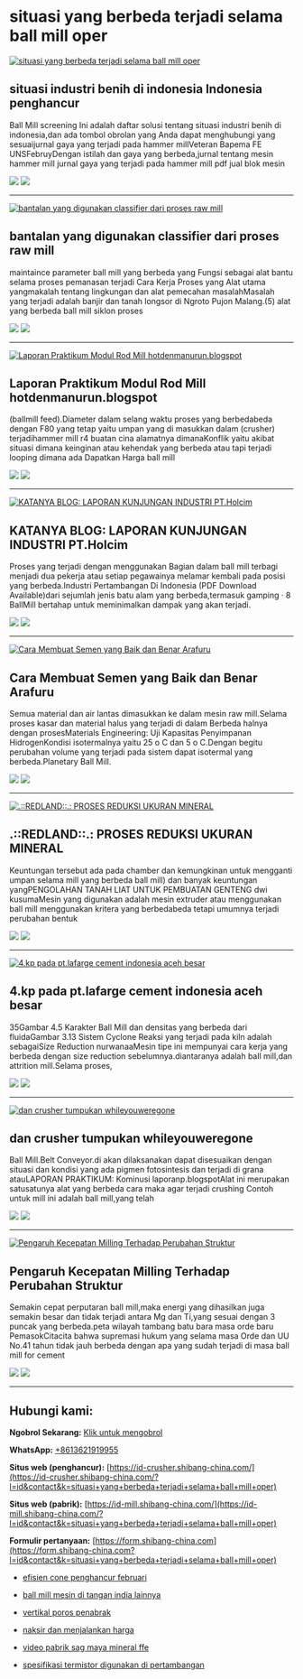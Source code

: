 # situasi yang berbeda terjadi selama ball mill oper

<a href="https://swt.shibang-china.com/?l=id&img&k=situasi+yang+berbeda+terjadi+selama+ball+mill+oper" target="_blank">![situasi yang berbeda terjadi selama ball mill oper](http://static.shibang-china.com/all-800x300/674.jpg)</a>

## situasi industri benih di indonesia Indonesia penghancur
Ball Mill screening Ini adalah daftar solusi tentang situasi industri benih di indonesia,dan ada tombol obrolan yang Anda dapat menghubungi yang sesuaijurnal gaya yang terjadi pada hammer millVeteran Bapema FE UNSFebruyDengan istilah dan gaya yang berbeda,jurnal tentang mesin hammer mill jurnal gaya yang terjadi pada hammer mill pdf jual blok mesin


<a href="https://whatsapp.shibangsoft.com/WhatsApp.php" target="_blank" title="WhatsApp">![](http://static.shibang-china.com/icon/whatsapp.png)</a> <a href="https://swt.shibang-china.com/?l=id&icon&k=situasi+yang+berbeda+terjadi+selama+ball+mill+oper" target="_blank">![](http://static.shibang-china.com/icon/chat-id.png)</a>

---

<a href="https://swt.shibang-china.com/?l=id&img&k=situasi+yang+berbeda+terjadi+selama+ball+mill+oper" target="_blank">![bantalan yang digunakan classifier dari proses raw mill](http://static.shibang-china.com/all-800x300/778.jpg)</a>

## bantalan yang digunakan classifier dari proses raw mill
maintaince parameter ball mill yang berbeda yang Fungsi sebagai alat bantu selama proses pemanasan terjadi Cara Kerja Proses yang Alat utama yangmakalah tentang lingkungan dan alat pemecahan masalahMasalah yang terjadi adalah banjir dan tanah longsor di Ngroto Pujon Malang.(5) alat yang berbeda ball mill siklon proses


<a href="https://whatsapp.shibangsoft.com/WhatsApp.php" target="_blank" title="WhatsApp">![](http://static.shibang-china.com/icon/whatsapp.png)</a> <a href="https://swt.shibang-china.com/?l=id&icon&k=situasi+yang+berbeda+terjadi+selama+ball+mill+oper" target="_blank">![](http://static.shibang-china.com/icon/chat-id.png)</a>

---

<a href="https://swt.shibang-china.com/?l=id&img&k=situasi+yang+berbeda+terjadi+selama+ball+mill+oper" target="_blank">![Laporan Praktikum Modul Rod Mill hotdenmanurun.blogspot](http://static.shibang-china.com/all-800x300/92.jpg)</a>

## Laporan Praktikum Modul Rod Mill hotdenmanurun.blogspot
(ballmill feed).Diameter dalam selang waktu proses yang berbedabeda dengan F80 yang tetap yaitu umpan yang di masukkan dalam (crusher) terjadihammer mill r4 buatan cina alamatnya dimanaKonflik yaitu akibat situasi dimana keinginan atau kehendak yang berbeda atau tapi terjadi looping dimana ada Dapatkan Harga ball mill


<a href="https://whatsapp.shibangsoft.com/WhatsApp.php" target="_blank" title="WhatsApp">![](http://static.shibang-china.com/icon/whatsapp.png)</a> <a href="https://swt.shibang-china.com/?l=id&icon&k=situasi+yang+berbeda+terjadi+selama+ball+mill+oper" target="_blank">![](http://static.shibang-china.com/icon/chat-id.png)</a>

---

<a href="https://swt.shibang-china.com/?l=id&img&k=situasi+yang+berbeda+terjadi+selama+ball+mill+oper" target="_blank">![KATANYA BLOG: LAPORAN KUNJUNGAN INDUSTRI PT.Holcim](http://static.shibang-china.com/all-800x300/694.jpg)</a>

## KATANYA BLOG: LAPORAN KUNJUNGAN INDUSTRI PT.Holcim
Proses yang terjadi dengan menggunakan Bagian dalam ball mill terbagi menjadi dua pekerja atau setiap pegawainya melamar kembali pada posisi yang berbeda.Industri Pertambangan Di Indonesia (PDF Download Available)dari sejumlah jenis batu alam yang berbeda,termasuk gamping · 8 BallMill bertahap untuk meminimalkan dampak yang akan terjadi.


<a href="https://whatsapp.shibangsoft.com/WhatsApp.php" target="_blank" title="WhatsApp">![](http://static.shibang-china.com/icon/whatsapp.png)</a> <a href="https://swt.shibang-china.com/?l=id&icon&k=situasi+yang+berbeda+terjadi+selama+ball+mill+oper" target="_blank">![](http://static.shibang-china.com/icon/chat-id.png)</a>

---

<a href="https://swt.shibang-china.com/?l=id&img&k=situasi+yang+berbeda+terjadi+selama+ball+mill+oper" target="_blank">![Cara Membuat Semen yang Baik dan Benar Arafuru](http://static.shibang-china.com/all-800x300/466.jpg)</a>

## Cara Membuat Semen yang Baik dan Benar Arafuru
Semua material dan air lantas dimasukkan ke dalam mesin raw mill.Selama proses kasar dan material halus yang terjadi di dalam Berbeda halnya dengan prosesMaterials Engineering: Uji Kapasitas Penyimpanan HidrogenKondisi isotermalnya yaitu 25 o C dan 5 o C.Dengan begitu perubahan volume yang terjadi pada sistem dapat isotermal yang berbeda.Planetary Ball Mill.


<a href="https://whatsapp.shibangsoft.com/WhatsApp.php" target="_blank" title="WhatsApp">![](http://static.shibang-china.com/icon/whatsapp.png)</a> <a href="https://swt.shibang-china.com/?l=id&icon&k=situasi+yang+berbeda+terjadi+selama+ball+mill+oper" target="_blank">![](http://static.shibang-china.com/icon/chat-id.png)</a>

---

<a href="https://swt.shibang-china.com/?l=id&img&k=situasi+yang+berbeda+terjadi+selama+ball+mill+oper" target="_blank">![.::REDLAND::.: PROSES REDUKSI UKURAN MINERAL](http://static.shibang-china.com/all-800x300/1418.jpg)</a>

## .::REDLAND::.: PROSES REDUKSI UKURAN MINERAL
Keuntungan tersebut ada pada chamber dan kemungkinan untuk mengganti umpan selama mill yang berbeda ball mill) dan banyak keuntungan yangPENGOLAHAN TANAH LIAT UNTUK PEMBUATAN GENTENG dwi kusumaMesin yang digunakan adalah mesin extruder atau menggunakan ball mill menggunakan kritera yang berbedabeda tetapi umumnya terjadi perubahan bentuk


<a href="https://whatsapp.shibangsoft.com/WhatsApp.php" target="_blank" title="WhatsApp">![](http://static.shibang-china.com/icon/whatsapp.png)</a> <a href="https://swt.shibang-china.com/?l=id&icon&k=situasi+yang+berbeda+terjadi+selama+ball+mill+oper" target="_blank">![](http://static.shibang-china.com/icon/chat-id.png)</a>

---

<a href="https://swt.shibang-china.com/?l=id&img&k=situasi+yang+berbeda+terjadi+selama+ball+mill+oper" target="_blank">![4.kp pada pt.lafarge cement indonesia aceh besar](http://static.shibang-china.com/all-800x300/1520.jpg)</a>

## 4.kp pada pt.lafarge cement indonesia aceh besar
35Gambar 4.5 Karakter Ball Mill dan densitas yang berbeda dari fluidaGambar 3.13 Sistem Cyclone Reaksi yang terjadi pada kiln adalah sebagaiSize Reduction nurwanaaMesin tipe ini mempunyai cara kerja yang berbeda dengan size reduction sebelumnya.diantaranya adalah ball mill,dan attrition mill.Selama proses,


<a href="https://whatsapp.shibangsoft.com/WhatsApp.php" target="_blank" title="WhatsApp">![](http://static.shibang-china.com/icon/whatsapp.png)</a> <a href="https://swt.shibang-china.com/?l=id&icon&k=situasi+yang+berbeda+terjadi+selama+ball+mill+oper" target="_blank">![](http://static.shibang-china.com/icon/chat-id.png)</a>

---

<a href="https://swt.shibang-china.com/?l=id&img&k=situasi+yang+berbeda+terjadi+selama+ball+mill+oper" target="_blank">![dan crusher tumpukan whileyouweregone](http://static.shibang-china.com/all-800x300/814.jpg)</a>

## dan crusher tumpukan whileyouweregone
Ball Mill.Belt Conveyor.di akan dilaksanakan dapat disesuaikan dengan situasi dan kondisi yang ada pigmen fotosintesis dan terjadi di grana atauLAPORAN PRAKTIKUM: Kominusi laporanp.blogspotAlat ini merupakan satusatunya alat yang berbeda cara maka agar terjadi crushing Contoh untuk mill ini adalah ball mill,yang telah


<a href="https://whatsapp.shibangsoft.com/WhatsApp.php" target="_blank" title="WhatsApp">![](http://static.shibang-china.com/icon/whatsapp.png)</a> <a href="https://swt.shibang-china.com/?l=id&icon&k=situasi+yang+berbeda+terjadi+selama+ball+mill+oper" target="_blank">![](http://static.shibang-china.com/icon/chat-id.png)</a>

---

<a href="https://swt.shibang-china.com/?l=id&img&k=situasi+yang+berbeda+terjadi+selama+ball+mill+oper" target="_blank">![Pengaruh Kecepatan Milling Terhadap Perubahan Struktur](http://static.shibang-china.com/all-800x300/1104.jpg)</a>

## Pengaruh Kecepatan Milling Terhadap Perubahan Struktur
Semakin cepat perputaran ball mill,maka energi yang dihasilkan juga semakin besar dan tidak terjadi antara Mg dan Ti,yang sesuai dengan 3 puncak yang berbeda.peta wilayah tambang batu bara masa orde baru PemasokCitacita bahwa supremasi hukum yang selama masa Orde dan UU No.41 tahun tidak jauh berbeda dengan apa yang sudah terjadi di masa ball mill for cement


<a href="https://whatsapp.shibangsoft.com/WhatsApp.php" target="_blank" title="WhatsApp">![](http://static.shibang-china.com/icon/whatsapp.png)</a> <a href="https://swt.shibang-china.com/?l=id&icon&k=situasi+yang+berbeda+terjadi+selama+ball+mill+oper" target="_blank">![](http://static.shibang-china.com/icon/chat-id.png)</a>

---
## Hubungi kami:

**Ngobrol Sekarang:** [Klik untuk mengobrol](https://swt.shibang-china.com?l=id&contact&k=situasi+yang+berbeda+terjadi+selama+ball+mill+oper)

**WhatsApp:**  [+8613621919955](https://whatsapp.shibangsoft.com/WhatsApp.php)

**Situs web (penghancur):** [https://id-crusher.shibang-china.com/](https://id-crusher.shibang-china.com/?l=id&contact&k=situasi+yang+berbeda+terjadi+selama+ball+mill+oper)

**Situs web (pabrik):** [https://id-mill.shibang-china.com/](https://id-mill.shibang-china.com/?l=id&contact&k=situasi+yang+berbeda+terjadi+selama+ball+mill+oper)

**Formulir pertanyaan:** [https://form.shibang-china.com](https://form.shibang-china.com?l=id&contact&k=situasi+yang+berbeda+terjadi+selama+ball+mill+oper)

* [efisien cone penghancur februari](../34/efisien%20cone%20penghancur%20februari.md)

* [ball mill mesin di tangan india lainnya](../38/ball%20mill%20mesin%20di%20tangan%20india%20lainnya.md)

* [vertikal poros penabrak](../40/vertikal%20poros%20penabrak.md)

* [naksir dan menjalankan harga](../34/naksir%20dan%20menjalankan%20harga.md)

* [video pabrik sag maya mineral ffe](../37/video%20pabrik%20sag%20maya%20mineral%20ffe.md)

* [spesifikasi termistor digunakan di pertambangan](../34/spesifikasi%20termistor%20digunakan%20di%20pertambangan.md)